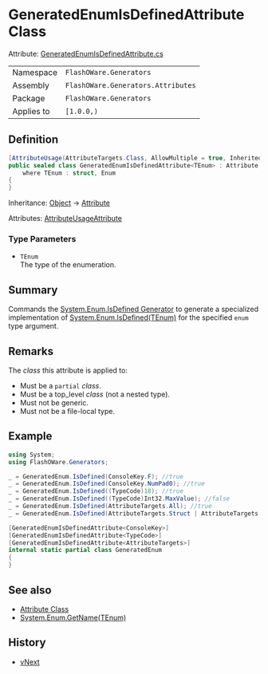 # GeneratedEnumIsDefinedAttribute<TEnum> Class
Attribute: [GeneratedEnumIsDefinedAttribute.cs](../../source/lib/FlashOWare.Generators.Attributes/Generators/GeneratedEnumIsDefinedAttribute.cs)

|            |                                    |
|------------|------------------------------------|
| Namespace  | `FlashOWare.Generators`            |
| Assembly   | `FlashOWare.Generators.Attributes` |
| Package    | `FlashOWare.Generators`            |
| Applies to | `[1.0.0,)`                         |

## Definition
```csharp
[AttributeUsage(AttributeTargets.Class, AllowMultiple = true, Inherited = false)]
public sealed class GeneratedEnumIsDefinedAttribute<TEnum> : Attribute
    where TEnum : struct, Enum
{
}
```

Inheritance: [Object](https://learn.microsoft.com/dotnet/api/system.object) -> [Attribute](https://learn.microsoft.com/dotnet/api/system.attribute)

Attributes: [AttributeUsageAttribute](https://learn.microsoft.com/dotnet/api/system.attributeusageattribute)

### Type Parameters
- `TEnum`\
  The type of the enumeration.

## Summary
Commands the [System.Enum.IsDefined Generator](../gen/System.Enum.IsDefined-Generator.md) to generate a specialized implementation of [System.Enum.IsDefined<TEnum>(TEnum)](https://learn.microsoft.com/dotnet/api/system.enum.isdefined) for the specified `enum` type argument.

## Remarks
The _class_ this attribute is applied to:
- Must be a `partial` _class_.
- Must be a top_level _class_ (not a nested type).
- Must not be generic.
- Must not be a file-local type.

## Example
```csharp
using System;
using FlashOWare.Generators;

_ = GeneratedEnum.IsDefined(ConsoleKey.F); //true
_ = GeneratedEnum.IsDefined(ConsoleKey.NumPad0); //true
_ = GeneratedEnum.IsDefined((TypeCode)18); //true
_ = GeneratedEnum.IsDefined((TypeCode)Int32.MaxValue); //false
_ = GeneratedEnum.IsDefined(AttributeTargets.All); //true
_ = GeneratedEnum.IsDefined(AttributeTargets.Struct | AttributeTargets.Enum); //false

[GeneratedEnumIsDefinedAttribute<ConsoleKey>]
[GeneratedEnumIsDefinedAttribute<TypeCode>]
[GeneratedEnumIsDefinedAttribute<AttributeTargets>]
internal static partial class GeneratedEnum
{
}
```

## See also
- [Attribute Class](https://learn.microsoft.com/dotnet/api/system.attribute)
- [System.Enum.GetName<TEnum>(TEnum)](https://learn.microsoft.com/dotnet/api/system.enum.getname)

## History
- [vNext](../CHANGELOG.md#vNext)
